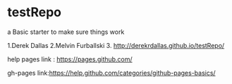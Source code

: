 # testRepo
a Basic starter to make sure things work

1.Derek Dallas
2.Melvin Furballski
3. http://derekrdallas.github.io/testRepo/

help pages link : https://pages.github.com/

gh-pages link:https://help.github.com/categories/github-pages-basics/
